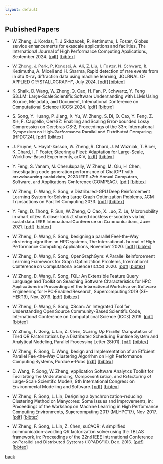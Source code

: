 ```yaml
---
layout: default
---
```


## Published Papers

* W. Zheng, J. Kordas, T. J Skluzacek, R. Kettimuthu, I. Foster, Globus service enhancements for exascale applications and facilities,  The International Journal of High Performance Computing Applications, September 2024. [[pdf](../paper/Globus_IJHPCA_2024.pdf)] [[bibtex](../paper/Globus_IJHPCA_2024.txt)]

* W. Zheng, J. Park, P. Kenesei, A. Ali, Z. Liu, I. Foster, N. Schwarz, R. Kettimuthu, A. Miceli and H. Sharma, Rapid detection of rare events from in situ X-ray diffraction data using machine learning, JOURNAL OF APPLIED CRYSTALLOGRAPHY, July 2024. [[pdf](../paper/IUCRJ_24.pdf)] [[bibtex](../paper/IUCRJ_24.txt)]

* K. Shaik, D. Wang, W. Zheng, Q. Cao, H. Fan, P. Schwartz, Y. Feng, S3LLM: Large-Scale Scientific Software Understanding with LLMs Using Source, Metadata, and Document, International Conference on Computational Science (ICCS) 2024. [[pdf](../paper/ICCS_24.pdf)] [[bibtex](../paper/ICCS_24.txt)]

* S. Song, Y. Huang, P. Jiang, X. Yu, W. Zheng, S. Di, Q. Cao, Y. Feng, Z. Xie, F. Cappello, CereSZ: Enabling and Scaling Error-bounded Lossy Compression on Cerebras CS-2, Proceedings of the 33rd International Symposium on High-Performance Parallel and Distributed Computing (HPDC'24), [[pdf](https://dl.acm.org/doi/pdf/10.1145/3625549.3658691)] [[bibtex](../paper/HPDC_24.txt)]

* J. Pruyne, V. Hayot-Sasson, W. Zheng, R. Chard, J. M Wozniak, T. Bicer, K. Chard, I. T Foster, Steering a Fleet: Adaptation for Large-Scale, Workflow-Based Experiments, arXiV, [[pdf](https://arxiv.org/pdf/2403.06077)] [[bibtex](../paper/arxiv_STEER.txt)]  

* Y. Feng, S. Vanam, M. Cherukupally, W. Zheng, M. Qiu, H. Chen, Investigating code generation performance of ChatGPT with crowdsourcing social data, 2023 IEEE 47th Annual Computers, Software, and Applications Conference (COMPSAC). [[pdf](../paper/COMPASC_23.pdf)] [[bibtex](../paper/COMPASC_24.txt)]

* W. Zheng, D. Wang, F. Song, A Distributed-GPU Deep Reinforcement Learning System for Solving Large Graph Optimization Problems, ACM Transactions on Parallel Computing 2023. [[pdf](../paper/TOPC_23.pdf)] [[bibtex](../paper/TOPC_23.txt)]

* Y. Feng, D. Zhong, P. Sun, W. Zheng, Q. Cao, X. Luo, Z. Lu, Micromobility in smart cities: A closer look at shared dockless e-scooters via big social data. IEEE International Conference on Communications, June 2021. [[pdf](../paper/ICC_21.pdf)] [[bibtex](../paper/ICC_21.txt)]

* W. Zheng, D. Wang, F. Song, Designing a parallel Feel-the-Way clustering algorithm on HPC systems, The International Journal of High Performance Computing Applications, November 2020. [[pdf](../paper/IJHPCA_20.pdf)] [[bibtex](../paper/IJHPCA_20.txt)]

* W. Zheng, D. Wang, F. Song, OpenGraphGym: A Parallel Reinforcement Learning Framework for Graph Optimization Problems, International Conference on Computational Science (ICCS) 2020. [[pdf](../paper/ICCS_20.pdf)] [[bibtex](../paper/ICCS_20.txt)]

* W. Zheng, D. Wang, F. Song, FQL: An Extensible Feature Query Language and Toolkit on Searching Software Characteristics for HPC Applications in: Proceedings of the International Workshop on Software Engineering for HPC-Enabled Research, Supercomputing 2019 (SE-HER’19), Nov. 2019. [[pdf](../paper/FQL_arXiv_19.pdf)] [[bibtex](../paper/FQL_arXiv_19.txt)]

* W. Zheng, D. Wang, F. Song, XScan: An Integrated Tool for Understanding Open Source Community-Based Scientific Code, International Conference on Computational Science (ICCS) 2019. [[pdf](../paper/ICCS_19.pdf)] [[bibtex](../paper/ICCS_19.txt)]

* W. Zheng, F. Song, L. Lin, Z. Chen, Scaling Up Parallel Computation of Tiled QR Factorizations by a Distributed Scheduling Runtime System and Analytical Modeling, Parallel Processing Letter 28(01). [[pdf](../paper/PPL_18.pdf)] [[bibtex](../paper/PPL_18.txt)]

* W. Zheng, F. Song, D. Wang, Design and Implementation of an Efficient Parallel Feel-the-Way Clustering Algorithm on High Performance Computing Systems, Purdue e-Pubs [[pdf](../paper/PURDUE_EPUB_18.pdf)] [[bibtex](../paper/PURDUE_EPUB_18.txt)]

* D. Wang, F. Song, W. Zheng, Application Software Analytics Toolkit for Facilitating the Understanding, Componentization, and Refactoring of Large-Scale Scientific Models, 9th International Congress on Environmental Modelling and Software. [[pdf](../paper/OSTI_18.pdf)] [[bibtex](../paper/OSTI_18.txt)]

* W. Zheng, F. Song, L. Lin, Designing a Synchronization-reducing Clustering Method on Manycores: Some Issues and Improvements, in: Proceedings of the Workshop on Machine Learning in High Performance Computing Environments, Supercomputing 2017 (MLHPC’17), Nov. 2017. [[pdf](../paper/MLHPC_17.pdf)] [[bibtex](../paper/MLHPC_17.txt)]

* W. Zheng, F. Song, L. Lin, Z. Chen, suCAQR: A simplified communication-avoiding QR factorization solver using the TBLAS framework, in: Proceedings of the 22nd IEEE International Conference on Parallel and Distributed Systems (ICPADS’16), Dec. 2016. [[pdf](../paper/ICPADS_16.pdf)] [[bibtex](../paper/ICPADS_16.txt)]

[back](./)
